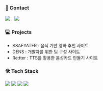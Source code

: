 ### 📮 Contact
<div>
  <a href="https://prod.velog.io/@eunseo130" target="_blank"><img src="https://img.shields.io/badge/Velog-20c997?style=flat-  square&logo=Vimeo&logoColor=white"/></a>
  <img
  src="https://img.shields.io/badge/Gmail-d14836?style=flat-square&logo=Gmail&logoColor=white&link=mailto:kys013098@gmail.com"
  style="height : auto; margin-left : 10px; margin-right : 10px;"/>
</div>

### 💻 Projects
- SSAFYATER : 음식 기반 영화 추천 사이트
- DENS : 개발자를 위한 팀 구성 사이트
- Re:tter : TTS를 활용한 음성카드 만들기 사이트


### 🛠 Tech Stack
<div>
  <img src="https://img.shields.io/badge/java-007396?style=for-the-badge&logo=java&logoColor=white"> 
  <img src="https://img.shields.io/badge/python-3776AB?style=for-the-badge&logo=python&logoColor=white"> 
  <img src="https://img.shields.io/badge/spring-6DB33F?style=for-the-badge&logo=spring&logoColor=white"> 
  <img src="https://img.shields.io/badge/django-092E20?style=for-the-badge&logo=django&logoColor=white">
</div>
